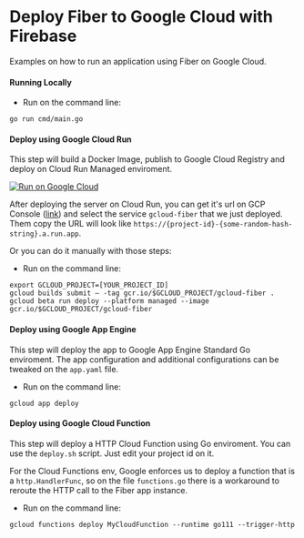 # Deploy Fiber to Google Cloud with Firebase

Examples on how to run an application using Fiber on Google Cloud.

#### Running Locally

* Run on the command line:
```
go run cmd/main.go
```

#### Deploy using Google Cloud Run

This step will build a Docker Image, publish to Google Cloud Registry and deploy on Cloud Run Managed enviroment.

[![Run on Google Cloud](https://storage.googleapis.com/cloudrun/button.svg)](https://console.cloud.google.com/cloudshell/editor?shellonly=true&cloudshell_image=gcr.io/cloudrun/button&cloudshell_git_repo=https://github.com/gofiber/recipes&cloudshell_working_dir=gcloud)

After deploying the server on Cloud Run, you can get it's url on GCP Console ([link](https://console.cloud.google.com/run)) and select the service `gcloud-fiber` that we just deployed. Them copy the URL will look like `https://{project-id}-{some-random-hash-string}.a.run.app`.

Or you can do it manually with those steps:

* Run on the command line:
```
export GCLOUD_PROJECT=[YOUR_PROJECT_ID]
gcloud builds submit — -tag gcr.io/$GCLOUD_PROJECT/gcloud-fiber .
gcloud beta run deploy --platform managed --image gcr.io/$GCLOUD_PROJECT/gcloud-fiber
```

#### Deploy using Google App Engine

This step will deploy the app to Google App Engine Standard Go enviroment. The app configuration and additional configurations can be tweaked on the `app.yaml` file.

* Run on the command line:
```
gcloud app deploy
```

#### Deploy using Google Cloud Function

This step will deploy a HTTP Cloud Function using Go enviroment. You can use the `deploy.sh` script. Just edit your project id on it.

For the Cloud Functions env, Google enforces us to deploy a function that is a `http.HandlerFunc`, so on the file `functions.go` there is a workaround to reroute the HTTP call to the Fiber app instance.

* Run on the command line:
```
gcloud functions deploy MyCloudFunction --runtime go111 --trigger-http
```